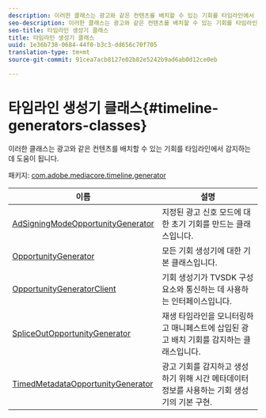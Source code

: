 ```yaml
---
description: 이러한 클래스는 광고와 같은 컨텐츠를 배치할 수 있는 기회를 타임라인에서 감지하는 데 도움이 됩니다.
seo-description: 이러한 클래스는 광고와 같은 컨텐츠를 배치할 수 있는 기회를 타임라인에서 감지하는 데 도움이 됩니다.
seo-title: 타임라인 생성기 클래스
title: 타임라인 생성기 클래스
uuid: 1e36b738-0684-44f0-b3c3-dd656c70f705
translation-type: tm+mt
source-git-commit: 91cea7acb8127e02b82e5242b9ad6ab0d12ce0eb

---
```



# 타임라인 생성기 클래스{#timeline-generators-classes}

이러한 클래스는 광고와 같은 컨텐츠를 배치할 수 있는 기회를 타임라인에서 감지하는 데 도움이 됩니다.

패키지: [com.adobe.mediacore.timeline.generator](https://help.adobe.com/en_US/primetime/api/psdk/asdoc-dhls_1.4/com/adobe/mediacore/timeline/generators/package-detail.html)

| 이름 | 설명 |
|---|---|
| [AdSigningModeOpportunityGenerator](https://help.adobe.com/en_US/primetime/api/psdk/asdoc-dhls_1.4/com/adobe/mediacore/timeline/generators/AdSignalingModeOpportunityGenerator.html) | 지정된 광고 신호 모드에 대한 초기 기회를 만드는 클래스입니다. |
| [OpportunityGenerator](https://help.adobe.com/en_US/primetime/api/psdk/asdoc-dhls_1.4/com/adobe/mediacore/timeline/generators/OpportunityGenerator.html) | 모든 기회 생성기에 대한 기본 클래스입니다. |
| [OpportunityGeneratorClient](https://help.adobe.com/en_US/primetime/api/psdk/asdoc-dhls_1.4/com/adobe/mediacore/timeline/generators/OpportunityGeneratorClient.html) | 기회 생성기가 TVSDK 구성 요소와 통신하는 데 사용하는 인터페이스입니다. |
| [SpliceOutOpportunityGenerator](https://help.adobe.com/en_US/primetime/api/psdk/asdoc-dhls_1.4/com/adobe/mediacore/timeline/generators/SpliceOutOpportunityGenerator.html) | 재생 타임라인을 모니터링하고 매니페스트에 삽입된 광고 배치 기회를 감지하는 클래스입니다. |
| [TimedMetadataOpportunityGenerator](https://help.adobe.com/en_US/primetime/api/psdk/asdoc-dhls_1.4/com/adobe/mediacore/timeline/generators/TimedMetadataOpportunityGenerator.html) | 광고 기회를 감지하고 생성하기 위해 시간 메타데이터 정보를 사용하는 기회 생성기의 기본 구현. |